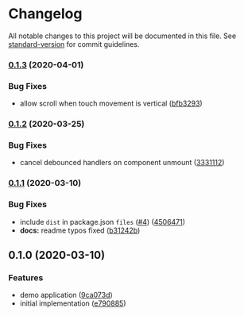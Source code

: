 # Changelog

All notable changes to this project will be documented in this file. See [standard-version](https://github.com/conventional-changelog/standard-version) for commit guidelines.

### [0.1.3](https://github.com/moxystudio/react-carousel/compare/v0.1.2...v0.1.3) (2020-04-01)


### Bug Fixes

* allow scroll when touch movement is vertical ([bfb3293](https://github.com/moxystudio/react-carousel/commit/bfb3293bdc295e9991a20005ddc04e5552a8e6bd))

### [0.1.2](https://github.com/moxystudio/react-carousel/compare/v0.1.1...v0.1.2) (2020-03-25)


### Bug Fixes

* cancel debounced handlers on component unmount ([3331112](https://github.com/moxystudio/react-carousel/commit/333111241e281b01f8efcb73d8310051869b1d6d))

### [0.1.1](https://github.com/moxystudio/react-carousel/compare/v0.1.0...v0.1.1) (2020-03-10)


### Bug Fixes

* include `dist` in package.json `files` ([#4](https://github.com/moxystudio/react-carousel/issues/4)) ([4506471](https://github.com/moxystudio/react-carousel/commit/450647131a714aa58ac6ac5b89a9c4df19b7006e))
* **docs:** readme typos fixed ([b31242b](https://github.com/moxystudio/react-carousel/commit/b31242bfb2f97727ed8a122194b9895ca6e99541))

## 0.1.0 (2020-03-10)


### Features

* demo application ([9ca073d](https://github.com/moxystudio/react-carousel/commit/9ca073d9802b0e9b152a69138b7bc7d6576e81ed))
* initial implementation ([e790885](https://github.com/moxystudio/react-carousel/commit/e790885c305683020b39a5486328bcb7a7fd0560))
